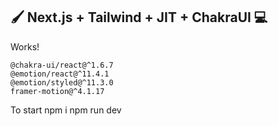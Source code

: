 ## 🖌️ Next.js + Tailwind + JIT + ChakraUI 💻

Works!

```
@chakra-ui/react@^1.6.7
@emotion/react@^11.4.1
@emotion/styled@^11.3.0
framer-motion@^4.1.17
```

To start
npm i
npm run dev
